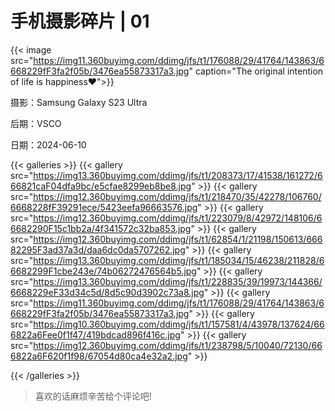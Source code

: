 # 手机摄影碎片 | 01

{{< image src="https://img11.360buyimg.com/ddimg/jfs/t1/176088/29/41764/143863/6668229fF3fa2f05b/3476ea55873317a3.jpg" caption="The original intention of life is happiness❤️">}}


摄影：Samsung Galaxy S23 Ultra

后期：VSCO

日期：2024-06-10


{{< galleries >}}
{{< gallery src="https://img13.360buyimg.com/ddimg/jfs/t1/208373/17/41538/161272/666821caF04dfa9bc/e5cfae8299eb8be8.jpg" >}}
{{< gallery src="https://img12.360buyimg.com/ddimg/jfs/t1/218470/35/42278/106760/6668228fF39291ece/5423eefa96663576.jpg" >}}
{{< gallery src="https://img12.360buyimg.com/ddimg/jfs/t1/223079/8/42972/148106/66682290F15c1bb2a/4f341572c32ba853.jpg" >}}
{{< gallery src="https://img12.360buyimg.com/ddimg/jfs/t1/62854/1/21198/150613/66682295F3ad37a3d/daa6dc0da5707262.jpg" >}}
{{< gallery src="https://img13.360buyimg.com/ddimg/jfs/t1/185034/15/46238/211828/66682299F1cbe243e/74b06272476564b5.jpg" >}}
{{< gallery src="https://img13.360buyimg.com/ddimg/jfs/t1/228835/39/19973/144366/6668229eF33d34c5d/8d5c90d3902c73a8.jpg" >}}
{{< gallery src="https://img11.360buyimg.com/ddimg/jfs/t1/176088/29/41764/143863/6668229fF3fa2f05b/3476ea55873317a3.jpg" >}}
{{< gallery src="https://img10.360buyimg.com/ddimg/jfs/t1/157581/4/43978/137624/666822a6Fee0f1f47/419bdcad896f416c.jpg" >}}
{{< gallery src="https://img12.360buyimg.com/ddimg/jfs/t1/238798/5/10040/72130/666822a6F620f1f98/67054d80ca4e32a2.jpg" >}}

{{< /galleries >}}


> 喜欢的话麻烦辛苦给个评论吧!
